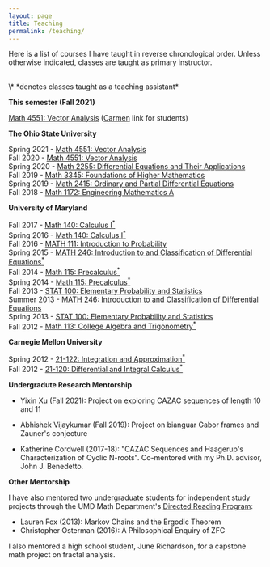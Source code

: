 ```yaml
---
layout: page
title: Teaching
permalink: /teaching/
---
```

Here is a list of courses I have taught in reverse chronological order.
Unless otherwise indicated, classes are taught as primary instructor.

<br/>
\* *denotes classes taught as a teaching assistant*

**This semester (Fall 2021)**

[Math 4551: Vector Analysis](https://math.osu.edu/courses/4551)
([Carmen](https://osu.instructure.com/courses/109187) link for students)

**The Ohio State University**

Spring 2021 - [Math 4551: Vector Analysis](https://math.osu.edu/courses/4551)<br/>
Fall 2020 - [Math 4551: Vector Analysis](https://math.osu.edu/courses/4551)<br/>
Spring 2020 - [Math 2255: Differential Equations and Their Applications](https://math.osu.edu/courses/2255) <br/>
Fall 2019 - [Math 3345: Foundations of Higher Mathematics](https://math.osu.edu/courses/3345) <br/>
Spring 2019 - [Math 2415: Ordinary and Partial Differential Equations](https://math.osu.edu/courses/2415) <br/>
Fall 2018 - [Math 1172: Engineering Mathematics A](https://math.osu.edu/courses/1172)

**University of Maryland**

Fall 2017 - [Math 140: Calculus I<sup>\*</sup>](https://www-math.umd.edu/offered-courses/362-math-140-calculus-i.html)<br/>
Spring 2016 - [Math 140: Calculus I<sup>\*</sup>](https://www-math.umd.edu/offered-courses/362-math-140-calculus-i.html)<br/>
Fall 2016 - [MATH 111: Introduction to Probability](https://www-math.umd.edu/offered-courses/356-math-111-introduction-to-probability.html) <br/>
Spring 2015 - [MATH 246: Introduction to and Classification of Differential Equations<sup>\*</sup>](https://www-math.umd.edu/offered-courses/376-math-246-differential-equations-for-engineers.html) <br/>
Fall 2014 - [Math 115: Precalculus<sup>\*</sup>](https://www-math.umd.edu/offered-courses/359-math-115-precalculus.html)<br/>
Spring 2014 - [Math 115: Precalculus<sup>\*</sup>](https://www-math.umd.edu/offered-courses/359-math-115-precalculus.html)<br/>
Fall 2013 - [STAT 100: Elementary Probability and Statistics](https://www-math.umd.edu/offered-courses/411-stat-100-elementary-statistics-and-probability.html) <br/>
Summer 2013 - [MATH 246: Introduction to and Classification of Differential Equations](https://www-math.umd.edu/offered-courses/376-math-246-differential-equations-for-engineers.html) <br/> 
Spring 2013 - [STAT 100: Elementary Probability and Statistics](https://www-math.umd.edu/offered-courses/411-stat-100-elementary-statistics-and-probability.html) <br/> 
Fall 2012 - [Math 113: College Algebra and Trigonometry<sup>\*</sup>](https://www-math.umd.edu/offered-courses/358-math-113-college-algebra-with-applications.html)

**Carnegie Mellon University**

Spring 2012 - [21-122: Integration and Approximation<sup>\*</sup>](http://coursecatalog.web.cmu.edu/schools-colleges/melloncollegeofscience/departmentofmathematicalsciences/courses/) <br/>
Fall 2012 - [21-120: Differential and Integral Calculus<sup>\*</sup>](http://coursecatalog.web.cmu.edu/schools-colleges/melloncollegeofscience/departmentofmathematicalsciences/courses/)


**Undergradute Research Mentorship**

* Yixin Xu (Fall 2021): Project on exploring CAZAC sequences of length 10
and 11 <br/>

* Abhishek Vijaykumar (Fall 2019): Project on bianguar Gabor frames and
Zauner's conjecture <br/>

* Katherine Cordwell (2017-18): "CAZAC Sequences and Haagerup's
Characterization of Cyclic N-roots". Co-mentored with my Ph.D. advisor,
John J. Benedetto.

**Other Mentorship**

I have also mentored two undergraduate students for independent study projects 
through the UMD Math Department's
[Directed Reading Program](http://drp.math.umd.edu/):

* Lauren Fox (2013): Markov Chains and the Ergodic Theorem
* Christopher Osterman (2016): A Philosophical Enquiry of ZFC

I also mentored a high school student, June Richardson, for a capstone
math project on fractal analysis.
